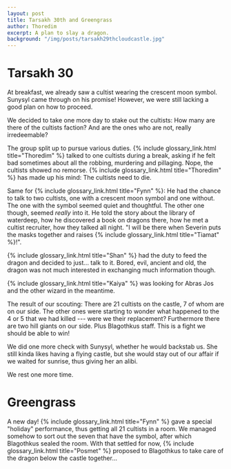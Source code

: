 ```yaml
---
layout: post
title: Tarsakh 30th and Greengrass
author: Thoredim
excerpt: A plan to slay a dragon.
background: "/img/posts/tarsakh29thcloudcastle.jpg"
---
```


# Tarsakh 30

At breakfast, we already saw a cultist wearing the crescent moon symbol.
Sunysyl came through on his promise! However, we were still lacking a good
plan on how to proceed.

We decided to take one more day to stake out the cultists: How many are there
of the cultists faction? And are the ones who are not, really irredeemable?

The group split up to pursue various duties. {% include glossary_link.html title="Thoredim" %} talked to one cultists
during a break, asking if he felt bad sometimes about all the robbing,
murdering and pillaging. Nope, the cultists showed no remorse. {% include glossary_link.html title="Thoredim" %} has
made up his mind: The cultists need to die.

Same for {% include glossary_link.html title="Fynn" %}: He had the chance to talk to two cultists, one with a crescent
moon symbol and one without. The one with the symbol seemed quiet and
thoughtful. The other one though, seemed *really* into it. He told the story
about the library of waterdeep, how he discovered a book on dragons there,
how he met a cultist recruiter, how they talked all night. "I will be there
when Severin puts the masks together and raises {% include glossary_link.html title="Tiamat" %}!".

{% include glossary_link.html title="Shan" %} had the duty to feed the dragon and decided to just... talk to it.
Bored, evil, ancient and old, the dragon was not much interested in
exchanging much information though.

{% include glossary_link.html title="Kaiya" %} was looking for Abras Jos and the other wizard in the meantime.

The result of our scouting: There are 21 cultists on the castle, 7 of whom
are on our side. The other ones were starting to wonder what happened to the
4 or 5 that we had killed --- were we their replacement? Furthermore there
are two hill giants on our side. Plus Blagothkus staff. This is a fight we
should be able to win!

We did one more check with Sunysyl, whether he would backstab us. She still
kinda likes having a flying castle, but she would stay out of our affair if
we waited for sunrise, thus giving her an alibi.

We rest one more time.

# Greengrass

A new day! {% include glossary_link.html title="Fynn" %} gave a special "holiday" performance, thus getting all 21
cultists in a room. We managed somehow to sort out the seven that have the
symbol, after which Blagothkus sealed the room. With that settled for now,
{% include glossary_link.html title="Posmet" %} proposed to Blagothkus to take care of the dragon below the castle
together...
